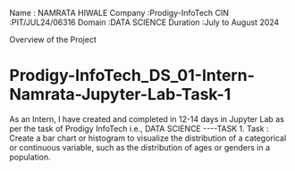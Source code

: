 Name : NAMRATA HIWALE
Company :Prodigy-InfoTech
CIN :PIT/JUL24/06316
Domain :DATA SCIENCE
Duration :July to August 2024

Overview of the Project

# Prodigy-InfoTech_DS_01-Intern-Namrata-Jupyter-Lab-Task-1
As an Intern, I have created and completed in 12-14 days in Jupyter Lab as per the task of Prodigy InfoTech i.e., DATA SCIENCE ----TASK 1. Task : Create a bar chart or histogram to visualize the distribution of a categorical or continuous variable, such as the distribution of ages or genders in a population.
